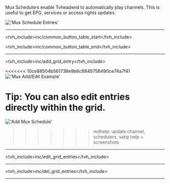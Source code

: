 Mux Schedulers enable Tvheadend to automatically play channels. This is 
useful to get EPG, services or access rights updates.

!['Mux Schedule Entries'](static/img/doc/configdvbmuxsched.png)

---

<tvh_include>inc/common_button_table_start</tvh_include>

<tvh_include>inc/common_button_table_end</tvh_include>

---

<tvh_include>inc/add_grid_entry</tvh_include>

<<<<<<< 10ce88504b561738e9b6c8845758490ce74a7f41
!['Mux Add/Edit Example'](static/img/doc/configdvbmuxsched1.png)

**Tip**: You can also edit entries directly within the grid.
=======
!['Add Mux Schedule'](docresources/addmuxsched.png)
>>>>>>> mdhelp: update channel, schedulers, satip help + screenshots

---

<tvh_include>inc/edit_grid_entries</tvh_include>

---

<tvh_include>inc/del_grid_entries</tvh_include>

---
